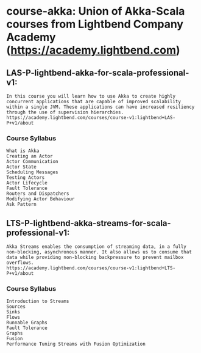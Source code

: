 # course-akka: Union of Akka-Scala courses from Lightbend Company Academy (https://academy.lightbend.com)

## LAS-P-lightbend-akka-for-scala-professional-v1: 
    In this course you will learn how to use Akka to create highly concurrent applications that are capable of improved scalability within a single JVM. These applications can have increased resiliency through the use of supervision hierarchies.
    https://academy.lightbend.com/courses/course-v1:lightbend+LAS-P+v1/about
    
   ### Course Syllabus
    What is Akka
    Creating an Actor
    Actor Communication
    Actor State
    Scheduling Messages
    Testing Actors
    Actor Lifecycle
    Fault Tolerance
    Routers and Dispatchers
    Modifying Actor Behaviour
    Ask Pattern
    
    
## LTS-P-lightbend-akka-streams-for-scala-professional-v1:
    Akka Streams enables the consumption of streaming data, in a fully non-blocking, asynchronous manner. It also allows us to consume that data while providing non-blocking backpressure to prevent mailbox overflows.
    https://academy.lightbend.com/courses/course-v1:lightbend+LTS-P+v1/about
    
   ### Course Syllabus
    Introduction to Streams
    Sources
    Sinks
    Flows
    Runnable Graphs
    Fault Tolerance
    Graphs
    Fusion
    Performance Tuning Streams with Fusion Optimization
